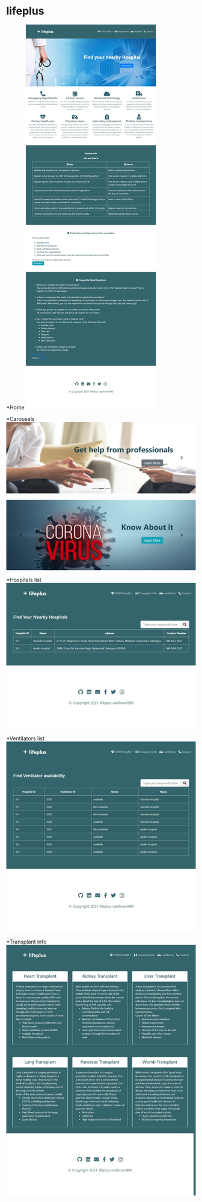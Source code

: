 # lifeplus

*Home
![Home](https://github.com/vaishnavi990/lifeplus/blob/master/views/images/Home.jpeg?raw=true)

*Carousels
![carousel-2](https://github.com/vaishnavi990/lifeplus/blob/master/views/images/carousel-2.jpeg?raw=true)

![carousel-3](https://github.com/vaishnavi990/lifeplus/blob/master/views/images/carousel-3.jpeg?raw=true)


*Hospitals list
![Hospital](https://github.com/vaishnavi990/lifeplus/blob/master/views/images/Hospital.jpeg?raw=true)

*Ventilators list
![Ventilators](https://github.com/vaishnavi990/lifeplus/blob/master/views/images/Ventilators.jpeg?raw=true)

*Transplant info
![Transplant](https://github.com/vaishnavi990/lifeplus/blob/master/views/images/Transplant.jpeg?raw=true)

